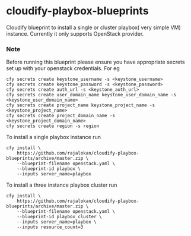 # cloudify-playbox-blueprints

Cloudify blueprint to install a single or cluster playbox( very simple VM) instance. Currently it only supports OpenStack provider. 

### Note
Before running this blueprint please ensure you have appropriate secrets set up with your openstack credentials. For eg
```
cfy secrets create keystone_username -s <keystone_username>
cfy secrets create keystone_password -s <keystone_password>
cfy secrets create auth_url -s <keystone_auth_url> 
cfy secrets create user_domain_name keystone_user_domain_name -s <keystone_user_domain_name>
cfy secrets create project_name keystone_project_name -s <keystone_project_name>
cfy secrets create project_domain_name -s <keystone_project_domain_name>
cfy secrets create region -s region
```

To install a single playbox instance run
```
cfy install \
    https://github.com/rajalokan/cloudify-playbox-blueprints/archive/master.zip \
    --blueprint-filename openstack.yaml \
    --blueprint-id playbox \
    --inputs server_name=playbox
```

To install a three instance playbox cluster run
```
cfy install \
    https://github.com/rajalokan/cloudify-playbox-blueprints/archive/master.zip \
    --blueprint-filename openstack.yaml \
    --blueprint-id playbox_cluster \
    --inputs server_name=playbox \
    --inputs resource_count=3
```
